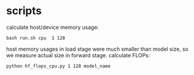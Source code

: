 # scripts
calculate host/device memory usage:
```
bash run.sh cpu  1 128
```
host memory usages in load stage were much smaller than model size, so we measure actual size in forward stage.
calculate FLOPs:
```
python hf_flops_cpu.py 1 128 model_name
```
